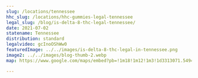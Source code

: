 ```yaml
---
slug: /locations/tennessee
hhc_slug: /locations/hhc-gummies-legal-tennessee
legal_slug: /blog/is-delta-8-thc-legal-tennessee/
date: 2021-07-02
statename: Tennessee
distribution: standard
legalvideo: gcInoOShWw0
featuredImage: ../../images/is-delta-8-thc-legal-in-tennessee.png
image2: ../../images/blog-thumb-2.webp
map: https://www.google.com/maps/embed?pb=!1m18!1m12!1m3!1d3313071.5494795186!2d-88.22187557670752!3d35.81413446486766!2m3!1f0!2f0!3f0!3m2!1i1024!2i768!4f13.1!3m3!1m2!1s0x88614b239e97cf03%3A0x33e20c1a5819156!2sTennessee!5e0!3m2!1sen!2sus!4v1624560922200!5m2!1sen!2sus

---
```

